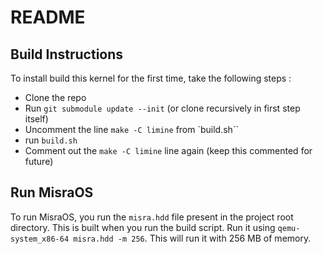 # README

## Build Instructions
To install build this kernel for the first time, take the following steps : 
- Clone the repo
- Run `git submodule update --init` (or clone recursively in first step itself)
- Uncomment the line `make -C limine` from `build.sh``
- run `build.sh`
- Comment out the `make -C limine` line again (keep this commented for future)

## Run MisraOS
To run MisraOS, you run the `misra.hdd` file present in the project root directory. This is built when you run the build script. Run it using
`qemu-system_x86-64 misra.hdd -m 256`. This will run it with 256 MB of memory.
